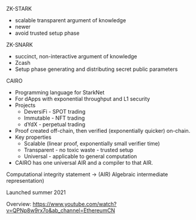 ZK-STARK
- scalable transparent argument of knowledge
- newer
- avoid trusted setup phase

ZK-SNARK
- succinct, non-interactive argument of knowledge
- Zcash
- Setup phase generating and distributing secret public parameters

CAIRO
- Programming language for StarkNet
- For dApps with exponential throughput and L1 security
- Projects
    - DeversiFi - SPOT trading
    - Immutable - NFT trading
    - dYdX - perpetual trading
- Proof created off-chain, then verified (exponentially quicker) on-chain.
- Key properties
    - Scalable (linear proof, exponentially small verifier time)
    - Transparent - no toxic waste - trusted setup
    - Universal - applicable to general computation
- CAIRO has one universal AIR and a compiler to that AIR.

Computational integrity statement -> (AIR) Algebraic intermediate representation)

Launched summer 2021

Overview: https://www.youtube.com/watch?v=QPNp8w9rx7o&ab_channel=EthereumCN
